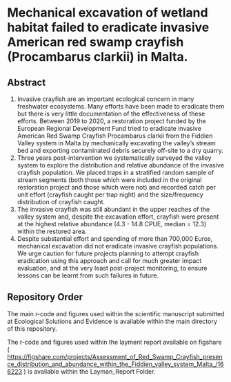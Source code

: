 # Mechanical excavation of wetland habitat failed to eradicate invasive American red swamp crayfish (Procambarus clarkii) in Malta.

## Abstract
1.	Invasive crayfish are an important ecological concern in many freshwater ecosystems. Many efforts have been made to eradicate them but there is very little documentation of the effectiveness of these efforts. Between 2019 to 2020, a restoration project funded by the European Regional Development Fund tried to eradicate invasive American Red Swamp Crayfish Procambarus clarkii from the Fiddien Valley system in Malta by mechanically excavating the valley’s stream bed and exporting contaminated debris securely off-site to a dry quarry.
2.	Three years post-intervention we systematically surveyed the valley system to explore the distribution and relative abundance of the invasive crayfish population. We placed traps in a stratified random sample of stream segments (both those which were included in the original restoration project and those which were not) and recorded catch per unit effort (crayfish caught per trap night) and the size/frequency distribution of crayfish caught. 
3.	The invasive crayfish was still abundant in the upper reaches of the valley system and, despite the excavation effort, crayfish were present at the highest relative abundance (4.3 - 14.8 CPUE, median = 12.3) within the restored area.
4.	Despite substantial effort and spending of more than 700,000 Euros, mechanical excavation did not eradicate invasive crayfish populations. We urge caution for future projects planning to attempt crayfish eradication using this approach and call for much greater impact evaluation, and at the very least post-project monitoring, to ensure lessons can be learnt from such failures in future.

## Repository Order
The main r-code and figures used within the scientific manuscript submitted at Ecological Solutions and Evidence is available within the main directory of this repository.

The r-code and figures used within the layment report available on figshare ( https://figshare.com/projects/Assessment_of_Red_Swamp_Crayfish_presence_distribution_and_abundance_within_the_Fiddien_valley_system_Malta_/166223 ) is available within the Layman_Report Folder.
